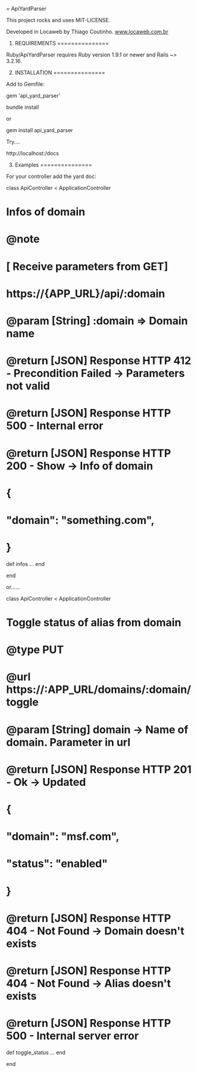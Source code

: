 = ApiYardParser

This project rocks and uses MIT-LICENSE.

Developed in Locaweb by Thiago Coutinho.
www.locaweb.com.br

1. REQUIREMENTS
===============

Ruby/ApiYardParser requires Ruby version 1.9.1 or newer and Rails ~> 3.2.16.

2. INSTALLATION
===============

Add to Gemfile:

  gem 'api_yard_parser'

  bundle install

or 

  gem install api_yard_parser

Try....

http://localhost:<port>/docs

3. Examples
===============

For your controller add the yard doc:


class ApiController < ApplicationController

  # Infos of domain
  # @note 
  #   [ Receive parameters from GET]
  #     https://{APP_URL}/api/:domain
  #
  # @param [String] :domain => Domain name
  # @return [JSON] Response HTTP 412 - Precondition Failed -> Parameters not valid  
  # @return [JSON] Response HTTP 500 - Internal error 
  # @return [JSON] Response HTTP 200 - Show -> Info of domain
  #
  #      {
  #          "domain": "something.com",
  #      }
  def infos
  ...
  end

end

or......

class ApiController < ApplicationController

  # Toggle status of alias from domain
  # @type PUT
  # @url https://:APP_URL/domains/:domain/toggle
  #
  # @param [String] domain       -> Name of domain. Parameter in url
  #
  # @return [JSON] Response HTTP 201 - Ok -> Updated
  #
  #    {
  #        "domain": "msf.com",
  #        "status": "enabled"
  #    }
  #
  # @return [JSON] Response HTTP 404 - Not Found -> Domain doesn't exists
  # @return [JSON] Response HTTP 404 - Not Found -> Alias doesn't exists
  # @return [JSON] Response HTTP 500 - Internal server error
  def toggle_status
  ...
  end

end
